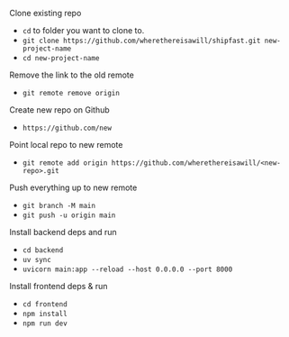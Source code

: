 Clone existing repo
- `cd` to folder you want to clone to.
- `git clone https://github.com/wherethereisawill/shipfast.git new-project-name`
- `cd new-project-name`

Remove the link to the old remote
- `git remote remove origin`

Create new repo on Github
- `https://github.com/new`

Point local repo to new remote
- `git remote add origin https://github.com/wherethereisawill/<new-repo>.git`

Push everything up to new remote
- `git branch -M main`
- `git push -u origin main`

Install backend deps and run
- `cd backend`
- `uv sync`
- `uvicorn main:app --reload --host 0.0.0.0 --port 8000`

Install frontend deps & run
- `cd frontend`
- `npm install`
- `npm run dev`